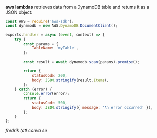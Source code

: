 __aws lambdas__
retrieves data from a DynamoDB table and returns it as a JSON object:
```javascript
const AWS = require('aws-sdk');
const dynamodb = new AWS.DynamoDB.DocumentClient();

exports.handler = async (event, context) => {
    try {
        const params = {
            TableName: 'myTable',
        };
        
        const result = await dynamodb.scan(params).promise();
        
        return {
            statusCode: 200,
            body: JSON.stringify(result.Items),
        };
    } catch (error) {
        console.error(error);
        return {
            statusCode: 500,
            body: JSON.stringify({ message: 'An error occurred' }),
        };
    }
};

```
_fredrik (at) conva se_